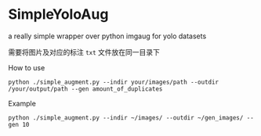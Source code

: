 # SimpleYoloAug
a really simple wrapper over python imgaug for yolo datasets

需要将图片及对应的标注 `txt` 文件放在同一目录下

How to use

```
python ./simple_augment.py --indir your/images/path --outdir /your/output/path --gen amount_of_duplicates
```

Example 
```
python ./simple_augment.py --indir ~/images/ --outdir ~/gen_images/ --gen 10
```
